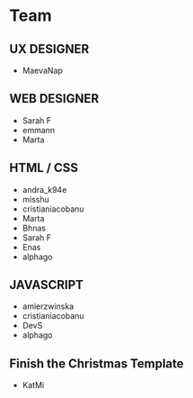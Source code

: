 # Team

## UX DESIGNER
- MaevaNap

## WEB DESIGNER
- Sarah F
- emmann
- Marta

## HTML / CSS
- andra_k94e
- misshu
- cristianiacobanu
- Marta
- Bhnas
- Sarah F
- Enas
- alphago

## JAVASCRIPT
- amierzwinska
- cristianiacobanu
- DevS
- alphago

## Finish the Christmas Template
- KatMi
